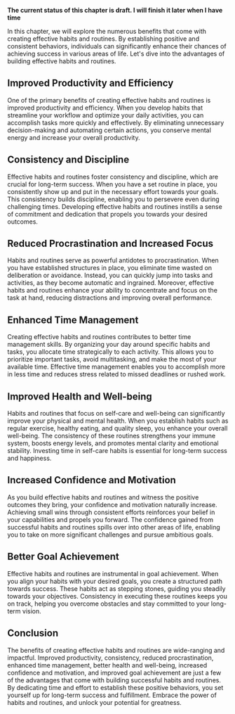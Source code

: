 **The current status of this chapter is draft. I will finish it later when I have time**

In this chapter, we will explore the numerous benefits that come with creating effective habits and routines. By establishing positive and consistent behaviors, individuals can significantly enhance their chances of achieving success in various areas of life. Let's dive into the advantages of building effective habits and routines.

Improved Productivity and Efficiency
------------------------------------

One of the primary benefits of creating effective habits and routines is improved productivity and efficiency. When you develop habits that streamline your workflow and optimize your daily activities, you can accomplish tasks more quickly and effectively. By eliminating unnecessary decision-making and automating certain actions, you conserve mental energy and increase your overall productivity.

Consistency and Discipline
--------------------------

Effective habits and routines foster consistency and discipline, which are crucial for long-term success. When you have a set routine in place, you consistently show up and put in the necessary effort towards your goals. This consistency builds discipline, enabling you to persevere even during challenging times. Developing effective habits and routines instills a sense of commitment and dedication that propels you towards your desired outcomes.

Reduced Procrastination and Increased Focus
-------------------------------------------

Habits and routines serve as powerful antidotes to procrastination. When you have established structures in place, you eliminate time wasted on deliberation or avoidance. Instead, you can quickly jump into tasks and activities, as they become automatic and ingrained. Moreover, effective habits and routines enhance your ability to concentrate and focus on the task at hand, reducing distractions and improving overall performance.

Enhanced Time Management
------------------------

Creating effective habits and routines contributes to better time management skills. By organizing your day around specific habits and tasks, you allocate time strategically to each activity. This allows you to prioritize important tasks, avoid multitasking, and make the most of your available time. Effective time management enables you to accomplish more in less time and reduces stress related to missed deadlines or rushed work.

Improved Health and Well-being
------------------------------

Habits and routines that focus on self-care and well-being can significantly improve your physical and mental health. When you establish habits such as regular exercise, healthy eating, and quality sleep, you enhance your overall well-being. The consistency of these routines strengthens your immune system, boosts energy levels, and promotes mental clarity and emotional stability. Investing time in self-care habits is essential for long-term success and happiness.

Increased Confidence and Motivation
-----------------------------------

As you build effective habits and routines and witness the positive outcomes they bring, your confidence and motivation naturally increase. Achieving small wins through consistent efforts reinforces your belief in your capabilities and propels you forward. The confidence gained from successful habits and routines spills over into other areas of life, enabling you to take on more significant challenges and pursue ambitious goals.

Better Goal Achievement
-----------------------

Effective habits and routines are instrumental in goal achievement. When you align your habits with your desired goals, you create a structured path towards success. These habits act as stepping stones, guiding you steadily towards your objectives. Consistency in executing these routines keeps you on track, helping you overcome obstacles and stay committed to your long-term vision.

Conclusion
----------

The benefits of creating effective habits and routines are wide-ranging and impactful. Improved productivity, consistency, reduced procrastination, enhanced time management, better health and well-being, increased confidence and motivation, and improved goal achievement are just a few of the advantages that come with building successful habits and routines. By dedicating time and effort to establish these positive behaviors, you set yourself up for long-term success and fulfillment. Embrace the power of habits and routines, and unlock your potential for greatness.
